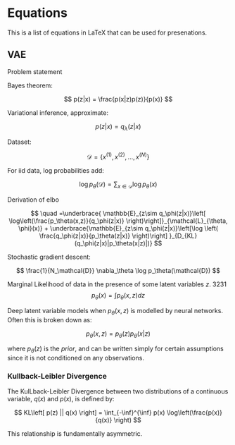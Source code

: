 # Equations

This is a list of equations in LaTeX that can be used for presenations.

## VAE

Problem statement

Bayes theorem:

$$
p(z|x)  = \frac{p(x|z)p(z)}{p(x)}
$$

Variational inference, approximate:

$$
p(z|x) = q_\lambda(z|x)
$$

Dataset:

$$
\mathcal{D} = \{x^{(1)}, x^{(2)}, ... , x^{(N)}\}
$$

For iid data, log probabilities add:

$$
\log p_\theta(\mathcal{D}) = \sum_{x\in\mathcal{D}} \log p_\theta(x)
$$

Derivation of elbo

$$
\quad =\underbrace{ \mathbb{E}_{z\sim q_\phi(z|x)}\left[ \log\left(\frac{p_\theta(x,z)}{q_\phi(z|x)} \right)\right]}_{\mathcal{L}_{\theta, \phi}(x)} + \underbrace{\mathbb{E}_{z\sim q_\phi(z|x)}\left[\log \left(  \frac{q_\phi(z|x)}{p_\theta(z|x)} \right)\right] }_{D_{KL}(q_\phi(z|x)|p_\theta(x|z)|)}
$$

Stochastic gradient descent:

$$
\frac{1}{N_\mathcal{D}} \nabla_\theta \log p_\theta(\mathcal{D})
$$

Marginal Likelihood of data in the presence of some latent variables $z$.
3231
$$
p_\theta(x) = \int p_\theta(x, z) dz
$$

Deep latent variable models when $p_\theta(x, z)$ is modelled by neural networks.
Often this is broken down as:

$$
p_\theta(x, z) = p_\theta(z) p_\theta(x|z)
$$

where $p_\theta(z)$ is the *prior*, and can be written simply for certain assumptions since it is not conditioned on any observations.

### Kullback-Leibler Divergence

The KulLback-Leibler Divergence between two distributions of a continuous variable, $q(x)$ and $p(x)$, is defined by:

$$
KL\left[ p(z) || q(x) \right] = \int_{-\inf}^{\inf} p(x) \log\left(\frac{p(x)}{q(x)} \right)
$$

This relationship is fundamentally asymmetric.